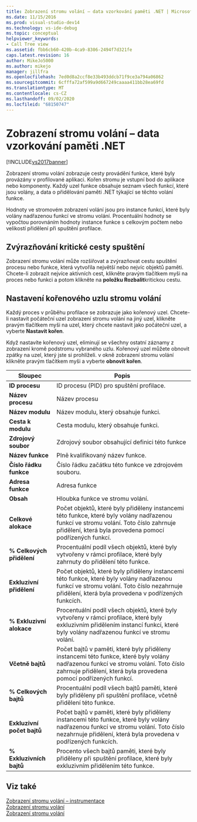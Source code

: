 ```yaml
---
title: Zobrazení stromu volání – data vzorkování paměti .NET | Microsoft Docs
ms.date: 11/15/2016
ms.prod: visual-studio-dev14
ms.technology: vs-ide-debug
ms.topic: conceptual
helpviewer_keywords:
- Call Tree view
ms.assetid: fbb6cb60-420b-4ca9-8306-2494f7d321fe
caps.latest.revision: 16
author: MikeJo5000
ms.author: mikejo
manager: jillfra
ms.openlocfilehash: 7ed0d8a2ccf8e33b493ddcb71f9ce3a794a06862
ms.sourcegitcommit: 6cfffa72af599a9d667249caaaa411bb28ea69fd
ms.translationtype: MT
ms.contentlocale: cs-CZ
ms.lasthandoff: 09/02/2020
ms.locfileid: "68150747"
---
```

# <a name="call-tree-view---net-memory-sampling-data"></a>Zobrazení stromu volání – data vzorkování paměti .NET
[!INCLUDE[vs2017banner](../includes/vs2017banner.md)]

Zobrazení stromu volání zobrazuje cesty provádění funkce, které byly provázány v profilované aplikaci. Kořen stromu je vstupní bod do aplikace nebo komponenty. Každý uzel funkce obsahuje seznam všech funkcí, které jsou volány, a data o přidělování paměti .NET týkající se těchto volání funkce.  
  
 Hodnoty ve stromovém zobrazení volání jsou pro instance funkcí, které byly volány nadřazenou funkcí ve stromu volání. Procentuální hodnoty se vypočtou porovnáním hodnoty instance funkce s celkovým počtem nebo velikostí přidělení při spuštění profilace.  
  
## <a name="highlighting-the-execution-hot-path"></a>Zvýrazňování kritické cesty spuštění  
 Zobrazení stromu volání může rozšiřovat a zvýrazňovat cestu spuštění procesu nebo funkce, která vytvořila největší nebo nejvíc objektů paměti. Chcete-li zobrazit nejvíce aktivních cest, klikněte pravým tlačítkem myši na proces nebo funkci a potom klikněte na **položku Rozbalit**kritickou cestu.  
  
## <a name="setting-the-call-tree-root-node"></a>Nastavení kořenového uzlu stromu volání  
 Každý proces v průběhu profilace se zobrazuje jako kořenový uzel. Chcete-li nastavit počáteční uzel zobrazení stromu volání na jiný uzel, klikněte pravým tlačítkem myši na uzel, který chcete nastavit jako počáteční uzel, a vyberte **Nastavit kořen**.  
  
 Když nastavíte kořenový uzel, eliminují se všechny ostatní záznamy z zobrazení kromě podstromu vybraného uzlu. Kořenový uzel můžete obnovit zpátky na uzel, který jste si prohlíželi. v okně zobrazení stromu volání klikněte pravým tlačítkem myši a vyberte **obnovit kořen**.  
  
|Sloupec|Popis|  
|------------|-----------------|  
|**ID procesu**|ID procesu (PID) pro spuštění profilace.|  
|**Název procesu**|Název procesu|  
|**Název modulu**|Název modulu, který obsahuje funkci.|  
|**Cesta k modulu**|Cesta modulu, který obsahuje funkci.|  
|**Zdrojový soubor**|Zdrojový soubor obsahující definici této funkce|  
|**Název funkce**|Plně kvalifikovaný název funkce.|  
|**Číslo řádku funkce**|Číslo řádku začátku této funkce ve zdrojovém souboru.|  
|**Adresa funkce**|Adresa funkce|  
|**Obsah**|Hloubka funkce ve stromu volání.|  
|**Celkové alokace**|Počet objektů, které byly přiděleny instancemi této funkce, které byly volány nadřazenou funkcí ve stromu volání. Toto číslo zahrnuje přidělení, která byla provedena pomocí podřízených funkcí.|  
|**% Celkových přidělení**|Procentuální podíl všech objektů, které byly vytvořeny v rámci profilace, které byly zahrnuty do přidělení této funkce.|  
|**Exkluzivní přidělení**|Počet objektů, které byly přiděleny instancemi této funkce, které byly volány nadřazenou funkcí ve stromu volání. Toto číslo nezahrnuje přidělení, která byla provedena v podřízených funkcích.|  
|**% Exkluzivní alokace**|Procentuální podíl všech objektů, které byly vytvořeny v rámci profilace, které byly exkluzivním přidělením instancí funkcí, které byly volány nadřazenou funkcí ve stromu volání.|  
|**Včetně bajtů**|Počet bajtů v paměti, které byly přiděleny instancemi této funkce, které byly volány nadřazenou funkcí ve stromu volání. Toto číslo zahrnuje přidělení, která byla provedena pomocí podřízených funkcí.|  
|**% Celkových bajtů**|Procentuální podíl všech bajtů paměti, které byly přiděleny při spuštění profilace, včetně přidělení této funkce.|  
|**Exkluzivní počet bajtů**|Počet bajtů v paměti, které byly přiděleny instancemi této funkce, které byly volány nadřazenou funkcí ve stromu volání. Toto číslo nezahrnuje přidělení, která byla provedena v podřízených funkcích.|  
|**% Exkluzivních bajtů**|Procento všech bajtů paměti, které byly přiděleny při spuštění profilace, které byly exkluzivním přidělením této funkce.|  
  
## <a name="see-also"></a>Viz také  
 [Zobrazení stromu volání – instrumentace](../profiling/call-tree-view-dotnet-memory-instrumentation-data.md)   
 [Zobrazení stromu volání](../profiling/call-tree-view-sampling-data.md)   
 [Zobrazení stromu volání](../profiling/call-tree-view-instrumentation-data.md)
